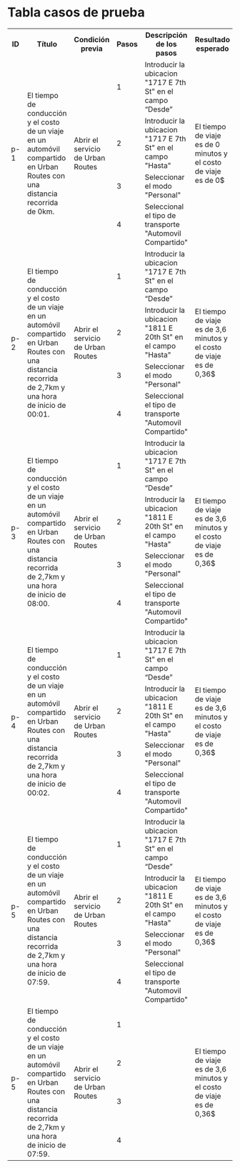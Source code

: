 # Tabla casos de prueba

<table>
  <tr>
    <th>ID</th>
    <th>Título</th>
    <th>Condición previa</th>
    <th>Pasos</th>
    <th>Descripción de los pasos</th>
    <th>Resultado esperado</th>
    <th>Estado</th>
  </tr>
  <!-- Caso 1 -->
  <tr>
    <td rowspan="4">p-1</td>
    <td rowspan="4">El tiempo de conducción y el costo de un viaje en un automóvil compartido en Urban Routes con una distancia recorrida de 0km.</td>
    <td rowspan="4">Abrir el servicio de Urban Routes</td>
    <td>1</td>
    <td>Introducir la ubicacion "1717 E 7th St" en el campo “Desde”</td>
    <td rowspan="4">El tiempo de viaje es de 0 minutos y el costo de viaje es de 0$</td>
    <td rowspan="4"></td>
  </tr>
  <tr>
    <td>2</td>
    <td>Introducir la ubicacion "1717 E 7th St" en el campo "Hasta"</td>
  </tr>
  <tr>
    <td>3</td>
    <td>Seleccionar el modo "Personal"</td>
  </tr>
  <tr>
    <td>4</td>
    <td>Seleccional el tipo de transporte "Automovil Compartido"</td>
  </tr>
  <!-- Caso 2 -->
  <tr>
    <td rowspan="4">p-2</td>
    <td rowspan="4">El tiempo de conducción y el costo de un viaje en un automóvil compartido en Urban Routes con una distancia recorrida de 2,7km y una hora de inicio de 00:01.</td>
    <td rowspan="4">Abrir el servicio de Urban Routes</td>
    <td>1</td>
    <td>Introducir la ubicacion "1717 E 7th St" en el campo “Desde”</td>
    <td rowspan="4">El tiempo de viaje es de 3,6 minutos y el costo de viaje es de 0,36$</td>
    <td rowspan="4"></td>
  </tr>
  <tr>
    <td>2</td>
    <td>Introducir la ubicacion "1811 E 20th St" en el campo "Hasta"</td>
  </tr>
  <tr>
    <td>3</td>
    <td>Seleccionar el modo "Personal"</td>
  </tr>
  <tr>
    <td>4</td>
    <td>Seleccional el tipo de transporte "Automovil Compartido"</td>
  </tr>
  <!-- Caso 3 -->
  <tr>
    <td rowspan="4">p-3</td>
    <td rowspan="4">El tiempo de conducción y el costo de un viaje en un automóvil compartido en Urban Routes con una distancia recorrida de 2,7km y una hora de inicio de 08:00.</td>
    <td rowspan="4">Abrir el servicio de Urban Routes</td>
    <td>1</td>
    <td>Introducir la ubicacion "1717 E 7th St" en el campo “Desde”</td>
    <td rowspan="4">El tiempo de viaje es de 3,6 minutos y el costo de viaje es de 0,36$</td>
    <td rowspan="4"></td>
  </tr>
  <tr>
    <td>2</td>
    <td>Introducir la ubicacion "1811 E 20th St" en el campo "Hasta"</td>
  </tr>
  <tr>
    <td>3</td>
    <td>Seleccionar el modo "Personal"</td>
  </tr>
  <tr>
    <td>4</td>
    <td>Seleccional el tipo de transporte "Automovil Compartido"</td>
  </tr>
  <!-- Caso 4 -->
  <tr>
    <td rowspan="4">p-4</td>
    <td rowspan="4">El tiempo de conducción y el costo de un viaje en un automóvil compartido en Urban Routes con una distancia recorrida de 2,7km y una hora de inicio de 00:02.</td>
    <td rowspan="4">Abrir el servicio de Urban Routes</td>
    <td>1</td>
    <td>Introducir la ubicacion "1717 E 7th St" en el campo “Desde”</td>
    <td rowspan="4">El tiempo de viaje es de 3,6 minutos y el costo de viaje es de 0,36$</td>
    <td rowspan="4"></td>
  </tr>
  <tr>
    <td>2</td>
    <td>Introducir la ubicacion "1811 E 20th St" en el campo "Hasta"</td>
  </tr>
  <tr>
    <td>3</td>
    <td>Seleccionar el modo "Personal"</td>
  </tr>
  <tr>
    <td>4</td>
    <td>Seleccional el tipo de transporte "Automovil Compartido"</td>
  </tr>
  <!-- Caso 5 -->
  <tr>
    <td rowspan="4">p-5</td>
    <td rowspan="4">El tiempo de conducción y el costo de un viaje en un automóvil compartido en Urban Routes con una distancia recorrida de 2,7km y una hora de inicio de 07:59.</td>
    <td rowspan="4">Abrir el servicio de Urban Routes</td>
    <td>1</td>
    <td>Introducir la ubicacion "1717 E 7th St" en el campo “Desde”</td>
    <td rowspan="4">El tiempo de viaje es de 3,6 minutos y el costo de viaje es de 0,36$</td>
    <td rowspan="4"></td>
  </tr>
  <tr>
    <td>2</td>
    <td>Introducir la ubicacion "1811 E 20th St" en el campo "Hasta"</td>
  </tr>
  <tr>
    <td>3</td>
    <td>Seleccionar el modo "Personal"</td>
  </tr>
  <tr>
    <td>4</td>
    <td>Seleccional el tipo de transporte "Automovil Compartido"</td>
  </tr>
  <!-- Caso 6 -->
  <tr>
    <td rowspan="4">p-5</td>
    <td rowspan="4">El tiempo de conducción y el costo de un viaje en un automóvil compartido en Urban Routes con una distancia recorrida de 2,7km y una hora de inicio de 07:59.</td>
    <td rowspan="4">Abrir el servicio de Urban Routes</td>
    <td>1</td>
    <td></td>
    <td rowspan="4">El tiempo de viaje es de 3,6 minutos y el costo de viaje es de 0,36$</td>
    <td rowspan="4"></td>
  </tr>
  <tr>
    <td>2</td>
    <td></td>
  </tr>
  <tr>
    <td>3</td>
    <td></td>
  </tr>
  <tr>
    <td>4</td>
    <td></td>
  </tr>
